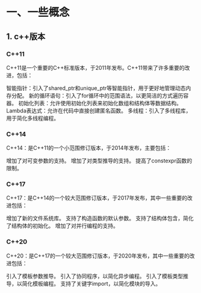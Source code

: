 # 一、一些概念

## 1. c++版本

### C++11

C++11是一个重要的C++标准版本，于2011年发布。C++11带来了许多重要的改进，包括：

智能指针：引入了shared_ptr和unique_ptr等智能指针，用于更好地管理动态内存分配。
新的循环语句：引入了for循环中的范围语法，以更简洁的方式遍历容器。
初始化列表：允许使用初始化列表来初始化数组和结构体等数据结构。
Lambda表达式：允许在代码中直接创建匿名函数。
多线程：引入了多线程库，用于简化多线程编程。
### C++14
C++14：是C++11的一个小范围修订版本，于2014年发布，主要包括：

增加了对可变参数的支持。
增加了对类型推导的支持。
提高了constexpr函数的限制。
### C++17
C++17：是C++14的一个较大范围修订版本，于2017年发布，其中一些重要的改进包括：

增加了新的文件系统库。
支持了构造函数的默认参数。
支持了结构体包含，简化了结构体的初始化。
增加了对并行编程的支持。
### C++20
C++20：是C++17的一个较大范围修订版本，于2020年发布，其中一些重要的改进包括：

引入了模板参数推导。
引入了协同程序，以简化异步编程。
引入了模板类型推导，以简化模板编程。
支持了关键字import，以简化模块的导入。